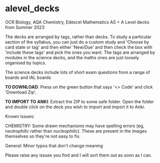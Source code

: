 # alevel_decks
OCR Biology, AQA Chemistry, Edexcel Mathematics AS + A Level decks from Summer 2023

The decks are arranged by tags, rather than decks. To study a particular section of the syllabus, you can just do a custom study and 'Choose by card state or tag' and then either 'New/Due' and then check the box with 'include these tags' and pick the ones you want. The tags are arranged by modules in the science decks, and the maths ones are just loosely organised by topics.

The science decks include lots of short exam questions from a range of boards and IAL boards

**TO DOWNLOAD**: Press on the green button that says '<> Code' and click 'Download Zip'.

**TO IMPORT TO ANKI**: Extract the ZIP to some safe folder. Open the folder and double click on the deck you wish to import and import it to Anki.

Known Issues:

CHEMISTRY: Some drawn mechanisms may have spelling errors (eg, _neutrophilic_ rather than _nucleophilic_). These are present in the images themselves so they're not easy to fix.

General: Minor typos that don't change meaning

Please raise any issues you find and I will sort them out as soon as I can.
